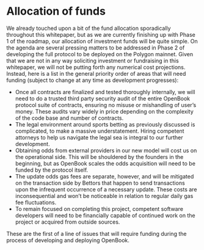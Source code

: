 # Allocation of funds

We already touched upon a bit of the fund allocation sporadically throughout this whitepaper, but as we are currently finishing up with Phase 1 of the roadmap, our allocation of investment funds will be quite simple. On the agenda are several pressing matters to be addressed in Phase 2 of developing the full protocol to be deployed on the Polygon mainnet. Given that we are not in any way soliciting investment or fundraising in this whitepaper, we will not be putting forth any numerical cost projections. Instead, here is a list in the general priority order of areas that will need funding (subject to change at any time as development progresses):

* Once all contracts are finalized and tested thoroughly internally, we will need to do a trusted third party security audit of the entire OpenBook protocol suite of contracts, ensuring no misuse or mishandling of user’s money. These audits vary widely in price depending on the complexity of the code base and number of contracts.
* The legal environment around sports betting as previously discussed is complicated, to make a massive understatement. Hiring competent attorneys to help us navigate the legal sea is integral to our further development.
* Obtaining odds from external providers in our new model will cost us on the operational side. This will be shouldered by the founders in the beginning, but as OpenBook scales the odds acquisition will need to be funded by the protocol itself.
* The update odds gas fees are separate, however, and will be mitigated on the transaction side by Bettors that happen to send transactions upon the infrequent occurrence of a necessary update. These costs are inconsequential and won’t be noticeable in relation to regular daily gas fee fluctuations.
* To remain focused on completing this project, competent software developers will need to be financially capable of continued work on the project or acquired from outside sources.

These are the first of a line of issues that will require funding during the process of developing and deploying OpenBook.
